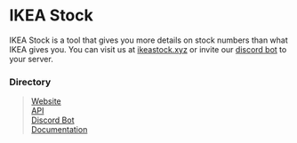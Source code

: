 # IKEA Stock
IKEA Stock is a tool that gives you more details on stock numbers than what IKEA gives you. You can visit us at [ikeastock.xyz](https://ikeastock.xyz) or invite our [discord bot](https://igithub.com/ikeastock/bot) to your server.

<!--- We use our API (which is an API Wrapper for IKEA's API) to produce stock information on the website and the discord bot. --->

### Directory
> [Website](https://ikeastock.xyz)\
> [API](https://github.com/IKEAStock/API)\
> [Discord Bot](https://github.com/IKEAStock/bot)\
> [Documentation](https://github.com/IKEAStock/documentation)


<!--- ![Logo](https://github.com/IkeaStock/.github/blob/main/ikeaStock.png) --->

